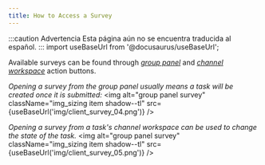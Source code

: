 ```yaml
---
title: How to Access a Survey
---
```


:::caution Advertencia
Esta página aún no se encuentra traducida al español.
:::
import useBaseUrl from '@docusaurus/useBaseUrl'; 


Available surveys can be found through [_group panel_](/docs/documentation/client/actions_button) and [_channel workspace_](/docs/documentation/client/channels#task-menus-within-channel) action buttons.

_Opening a survey from the group panel usually means a task will be created once it is submitted:_
<img alt="group panel survey" className="img_sizing item shadow--tl" src={useBaseUrl('img/client_survey_04.png')} />
<br/>

_Opening a survey from a task's channel workspace can be used to change the state of the task._
<img alt="group panel survey" className="img_sizing item shadow--tl" src={useBaseUrl('img/client_survey_05.png')} />
<br/>
